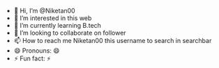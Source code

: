 - 👋 Hi, I’m @Niketan00
- 👀 I’m interested in this web 
- 🌱 I’m currently learning B.tech
- 💞️ I’m looking to collaborate on follower
- 📫 How to reach me Niketan00 this username to search in searchbar
- 😄 Pronouns: 😄
- ⚡ Fun fact: ⚡

<!---
Niketan00/Niketan00 is a ✨ special ✨ repository because its `README.md` (this file) appears on your GitHub profile.
You can click the Preview link to take a look at your changes.
--->
